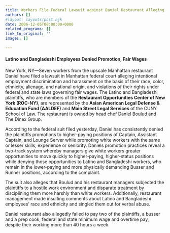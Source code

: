 ```yaml
---
title: Workers File Federal Lawsuit against Daniel Restaurant Alleging Racial Discrimination
authors: []
#layout: layouts/post.njk
date: 2006-12-05T00:00:00+0000
related_programs: []
link_to_original: ''
images: []

---
```

#### Latino and Bangladeshi Employees Denied Promotion, Fair Wages

New York, NY—Seven workers from the upscale Manhattan restaurant Daniel have filed a lawsuit in Manhattan federal court alleging intentional employment discrimination and harassment on the basis of their race, color, ethnicity, alienage, and national origin, and violations of their rights under federal and state laws governing fair wages. The Latino and Bangladeshi plaintiffs, who are members of the **Restaurant Opportunities Center of New York (ROC-NY)**, are represented by the **Asian American Legal Defense & Education Fund (AALDEF)** and **Main Street Legal Services** of the CUNY School of Law. The restaurant is owned by head chef Daniel Boulud and The Dinex Group.

According to the federal suit filed yesterday, Daniel has consistently denied the plaintiffs promotions to higher-paying positions of Captain, Assistant Captain, and Lounge Server while promoting white workers with the same or lesser skills, experience or seniority. Daniels promotion practices reveal a two-track system whereby managers give white workers greater opportunities to move quickly to higher-paying, higher-status positions while denying those opportunities to Latino and Bangladeshi workers, who remain in the lower-paying and more physically demanding Busser and Runner positions, according to the complaint.

The suit also alleges that Boulud and his restaurant managers subjected the plaintiffs to a hostile work environment and disparate treatment by disciplining them more harshly than white workers. Additionally, restaurant management made insulting comments about Latino and Bangladeshi employees’ race and ethnicity and singled them out for verbal abuse.

Daniel restaurant also allegedly failed to pay two of the plaintiffs, a busser and a prep cook, federal and state minimum wage and overtime pay, despite their working more than 40 hours a week.